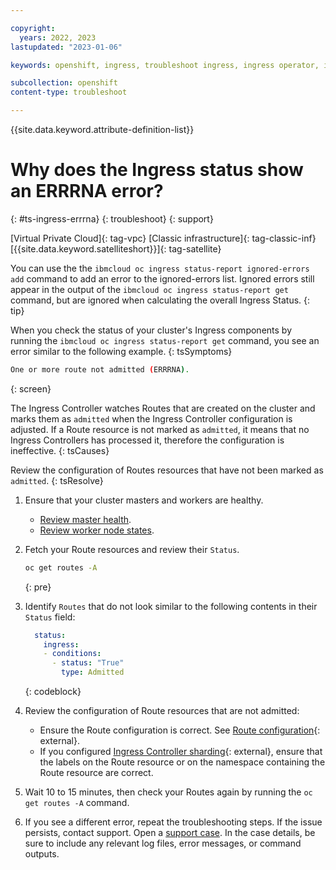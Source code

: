 ```yaml
---

copyright:
  years: 2022, 2023
lastupdated: "2023-01-06"

keywords: openshift, ingress, troubleshoot ingress, ingress operator, ingress cluster operator, missing ip addresses, errrna

subcollection: openshift
content-type: troubleshoot

---
```


{{site.data.keyword.attribute-definition-list}}


# Why does the Ingress status show an ERRRNA error?
{: #ts-ingress-errrna}
{: troubleshoot}
{: support}

[Virtual Private Cloud]{: tag-vpc} [Classic infrastructure]{: tag-classic-inf} [{{site.data.keyword.satelliteshort}}]{: tag-satellite}

You can use the the `ibmcloud oc ingress status-report ignored-errors add` command to add an error to the ignored-errors list. Ignored errors still appear in the output of the `ibmcloud oc ingress status-report get` command, but are ignored when calculating the overall Ingress Status.
{: tip}

When you check the status of your cluster's Ingress components by running the `ibmcloud oc ingress status-report get` command, you see an error similar to the following example.
{: tsSymptoms}

```sh
One or more route not admitted (ERRRNA).
```
{: screen}


The Ingress Controller watches Routes that are created on the cluster and marks them as `admitted` when the Ingress Controller configuration is adjusted. If a Route resource is not marked as `admitted`, it means that no Ingress Controllers has processed it, therefore the configuration is ineffective.
{: tsCauses}

Review the configuration of Routes resources that have not been marked as `admitted`.
{: tsResolve}

1. Ensure that your cluster masters and workers are healthy.
    - [Review master health](/docs/openshift?topic=openshift-debug_master#review-master-health).
    - [Review worker node states](/docs/openshift?topic=openshift-worker-node-state-reference).
    
1. Fetch your Route resources and review their `Status`.
    ```sh
    oc get routes -A
    ```
    {: pre}
    
1. Identify `Routes` that do not look similar to the following contents in their `Status` field:
    ```yaml
      status:
        ingress:
        - conditions:
          - status: "True"
            type: Admitted
    ```
    {: codeblock}
    
1. Review the configuration of Route resources that are not admitted:
    - Ensure the Route configuration is correct. See [Route configuration](https://docs.openshift.com/container-platform/4.11/networking/routes/route-configuration.html){: external}.
    - If you configured [Ingress Controller sharding](https://docs.openshift.com/container-platform/4.11/networking/ingress-operator.html#nw-ingress-sharding_configuring-ingress){: external}, ensure that the labels on the Route resource or on the namespace containing the Route resource are correct.
1. Wait 10 to 15 minutes, then check your Routes again by running the `oc get routes -A` command.
1. If you see a different error, repeat the troubleshooting steps. If the issue persists, contact support. Open a [support case](/docs/get-support?topic=get-support-using-avatar). In the case details, be sure to include any relevant log files, error messages, or command outputs.


